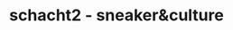 ---
title: "schacht2 - sneaker&culture"
url: /heinsberg/schacht2-sneakerundculture/
shop: Schuhe
---